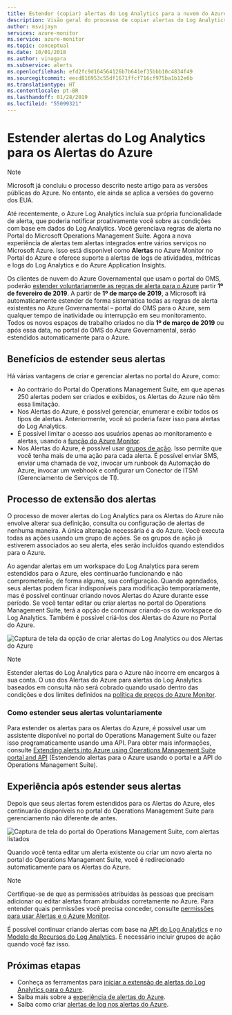 ```yaml
---
title: Estender (copiar) alertas do Log Analytics para a nuvem do Azure Governamental
description: Visão geral do processo de copiar alertas do Log Analytics no Portal do OMS para os Alertas do Azure, com detalhes que resolvem preocupações comuns dos clientes.
author: msvijayn
services: azure-monitor
ms.service: azure-monitor
ms.topic: conceptual
ms.date: 10/01/2018
ms.author: vinagara
ms.subservice: alerts
ms.openlocfilehash: efd2fc9d164564126b7b641ef35bbb10c4834f49
ms.sourcegitcommit: eecd816953c55df1671ffcf716cf975ba1b12e6b
ms.translationtype: HT
ms.contentlocale: pt-BR
ms.lasthandoff: 01/28/2019
ms.locfileid: "55099321"
---
```

# <a name="extend-log-analytics-alerts-to-azure-alerts"></a>Estender alertas do Log Analytics para os Alertas do Azure

> [!NOTE]
> Microsoft já concluiu o processo descrito neste artigo para as versões públicas do Azure. No entanto, ele ainda se aplica a versões do governo dos EUA.  

Até recentemente, o Azure Log Analytics incluía sua própria funcionalidade de alerta, que poderia notificar proativamente você sobre as condições com base em dados do Log Analytics. Você gerenciava regras de alerta no Portal do Microsoft Operations Management Suite. Agora a nova experiência de alertas tem alertas integrados entre vários serviços no Microsoft Azure. Isso está disponível como **Alertas** no Azure Monitor no Portal do Azure e oferece suporte a alertas de logs de atividades, métricas e logs do Log Analytics e do Azure Application Insights.

Os clientes de nuvem do Azure Governamental que usam o portal do OMS, poderão [estender voluntariamente as regras de alerta para o Azure](alerts-extend-tool.md) partir **1º de fevereiro de 2019**. A partir de **1º de março de 2019**, a Microsoft irá automaticamente estender de forma sistemática todas as regras de alerta existentes no Azure Governamental – portal do OMS para o Azure, sem qualquer tempo de inatividade ou interrupção em seu monitoramento. Todos os novos espaços de trabalho criados no dia **1º de março de 2019** ou após essa data, no portal do OMS do Azure Governamental, serão estendidos automaticamente para o Azure.

## <a name="benefits-of-extending-your-alerts"></a>Benefícios de estender seus alertas
Há várias vantagens de criar e gerenciar alertas no portal do Azure, como:

- Ao contrário do Portal do Operations Management Suite, em que apenas 250 alertas podem ser criados e exibidos, os Alertas do Azure não têm essa limitação.
- Nos Alertas do Azure, é possível gerenciar, enumerar e exibir todos os tipos de alertas. Anteriormente, você só poderia fazer isso para alertas do Log Analytics.
- É possível limitar o acesso aos usuários apenas ao monitoramento e alertas, usando a [função do Azure Monitor](../../azure-monitor/platform/roles-permissions-security.md).
- Nos Alertas do Azure, é possível usar [grupos de ação](../../azure-monitor/platform/action-groups.md). Isso permite que você tenha mais de uma ação para cada alerta. É possível enviar SMS, enviar uma chamada de voz, invocar um runbook da Automação do Azure, invocar um webhook e configurar um Conector de ITSM (Gerenciamento de Serviços de TI). 

## <a name="process-of-extending-your-alerts"></a>Processo de extensão dos alertas
O processo de mover alertas do Log Analytics para os Alertas do Azure não envolve alterar sua definição, consulta ou configuração de alertas de nenhuma maneira. A única alteração necessária é a do Azure. Você executa todas as ações usando um grupo de ações. Se os grupos de ação já estiverem associados ao seu alerta, eles serão incluídos quando estendidos para o Azure.

Ao agendar alertas em um workspace do Log Analytics para serem estendidos para o Azure, eles continuarão funcionando e não comprometerão, de forma alguma, sua configuração. Quando agendados, seus alertas podem ficar indisponíveis para modificação temporariamente, mas é possível continuar criando novos Alertas do Azure durante esse período. Se você tentar editar ou criar alertas no portal do Operations Management Suite, terá a opção de continuar criando-os do workspace do Log Analytics. Também é possível criá-los dos Alertas do Azure no Portal do Azure.

 ![Captura de tela da opção de criar alertas do Log Analytics ou dos Alertas do Azure](media/alerts-extend/ScheduledDirection.png)

> [!NOTE]
> Estender alertas do Log Analytics para o Azure não incorre em encargos à sua conta. O uso dos Alertas do Azure para alertas do Log Analytics baseados em consulta não será cobrado quando usado dentro das condições e dos limites definidos na [política de preços do Azure Monitor](https://azure.microsoft.com/pricing/details/monitor/).  


### <a name="how-to-extend-your-alerts-voluntarily"></a>Como estender seus alertas voluntariamente
Para estender os alertas para os Alertas do Azure, é possível usar um assistente disponível no portal do Operations Management Suite ou fazer isso programaticamente usando uma API. Para obter mais informações, consulte [Extending alerts into Azure using Operations Management Suite portal and API](alerts-extend-tool.md) (Estendendo alertas para o Azure usando o portal e a API do Operations Management Suite).

## <a name="experience-after-extending-your-alerts"></a>Experiência após estender seus alertas
Depois que seus alertas forem estendidos para os Alertas do Azure, eles continuarão disponíveis no portal do Operations Management Suite para gerenciamento não diferente de antes.

![Captura de tela do portal do Operations Management Suite, com alertas listados](media/alerts-extend/PostExtendList.png)

Quando você tenta editar um alerta existente ou criar um novo alerta no portal do Operations Management Suite, você é redirecionado automaticamente para os Alertas do Azure.  

> [!NOTE]
> Certifique-se de que as permissões atribuídas às pessoas que precisam adicionar ou editar alertas foram atribuídas corretamente no Azure. Para entender quais permissões você precisa conceder, consulte [permissões para usar Alertas e o Azure Monitor](../../azure-monitor/platform/roles-permissions-security.md).  
> 

É possível continuar criando alertas com base na [API do Log Analytics](../../azure-monitor/platform/api-alerts.md) e no [Modelo de Recursos do Log Analytics](../../azure-monitor/insights/solutions-resources-searches-alerts.md). É necessário incluir grupos de ação quando você faz isso.

## <a name="next-steps"></a>Próximas etapas

* Conheça as ferramentas para [iniciar a extensão de alertas do Log Analytics para o Azure](alerts-extend-tool.md).
* Saiba mais sobre a [experiência de alertas do Azure](../../azure-monitor/platform/alerts-overview.md).
* Saiba como criar [alertas de log nos alertas do Azure](alerts-unified-log.md).

